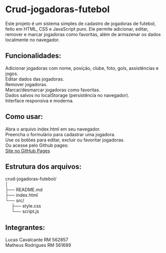 # Crud-jogadoras-futebol

Este projeto é um sistema simples de cadastro de jogadoras de futebol, feito em HTML, CSS e JavaScript puro. Ele permite adicionar, editar, remover e marcar jogadoras como favoritas, além de armazenar os dados localmente no navegador.

## Funcionalidades:  
Adicionar jogadoras com nome, posição, clube, foto, gols, assistências e jogos.  
Editar dados das jogadoras.  
Remover jogadoras.  
Marcar/desmarcar jogadoras como favoritas.  
Dados salvos no localStorage (persistência no navegador).  
Interface responsiva e moderna.    

## Como usar: 
Abra o arquivo index.html em seu navegador.  
Preencha o formulário para cadastrar uma jogadora.  
Use os botões para editar, excluir ou favoritar jogadoras.  
Ou acesse pelo Github pages:  
[Site no GitHub Pages](https://luqetaa.github.io/crud-jogadoras-futebol/)

## Estrutura dos arquivos:
crud-jogadoras-futebol/   
│  
├── README.md   
├── index.html                
└── src/   
&nbsp;&nbsp;&nbsp;&nbsp;  ├── style.css              
&nbsp;&nbsp;&nbsp;&nbsp;  └── script.js            

## Integrantes:
Lucas Cavalcante RM 562857  
Matheus Rodrigues RM 561689

